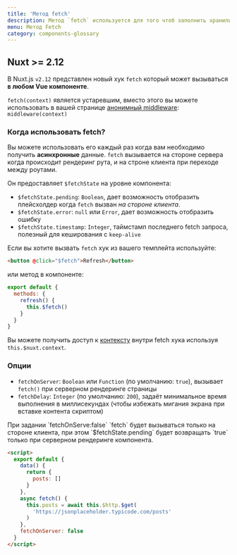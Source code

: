 ```yaml
---
title: 'Метод fetch'
description: Метод `fetch` используется для того чтоб заполнить хранилище до того как будет запущен рендеринг страницы. Он работает как метод `asyncData` за исключением того, что он не устанавливает данные компонента.
menu: Метод Fetch
category: components-glossary
---
```


## Nuxt >= 2.12

В Nuxt.js `v2.12` представлен новый хук `fetch` который может вызываться **в любом Vue компоненте**.

<base-alert>

`fetch(context)` является устаревшим, вместо этого вы можете использовать в вашей странице [анонимный middleware](/guides/components-glossary/pages-middleware#anonymous-middleware): `middleware(context)`

</base-alert>

### Когда использовать fetch?

Вы можете использовать его каждый раз когда вам необходимо получить **асинхронные** данные. `fetch` вызывается на стороне сервера когда происходит рендеринг рута, и на строне клиента при переходе между роутами.

Он предоставляет `$fetchState` на уровне компонента:

- `$fetchState.pending`: `Boolean`, дает возможность отобразить плейсхолдер когда `fetch` вызван _на стороне клиента_.
- `$fetchState.error`: `null` или `Error`, дает возможность отобразить ошибку
- `$fetchState.timestamp`: `Integer`, таймстамп последнего fetch запроса, полезный для кеширования с `keep-alive`

Если вы хотите вызвать `fetch` хук из вашего темплейта используйте:

```html
<button @click="$fetch">Refresh</button>
```

или метод в компоненте:

```javascript
export default {
  methods: {
    refresh() {
      this.$fetch()
    }
  }
}
```

Вы можете получить доступ к [контексту](/guides/internals-glossary/context) внутри fetch хука используя `this.$nuxt.context`.

### Опции

- `fetchOnServer`: `Boolean` или `Function` (по умолчанию: `true`), вызывает `fetch()` при серверном рендеринге страницы
- `fetchDelay`: `Integer` (по умолчанию: `200`), задаёт минимальное время выполнения в миллисекундах (чтобы избежать мигания экрана при вставке контента скриптом)

<div class="Alert Alert--green">
  При задании `fetchOnServe:false` `fetch` будет вызываться только на стороне клиента, при этом `$fetchState.pending` будет возвращать  `true` только при серверном рендеринге компонента. 
</div>

```html
<script>
  export default {
    data() {
      return {
        posts: []
      }
    },
    async fetch() {
      this.posts = await this.$http.$get(
        'https://jsonplaceholder.typicode.com/posts'
      )
    },
    fetchOnServer: false
  }
</script>
```

